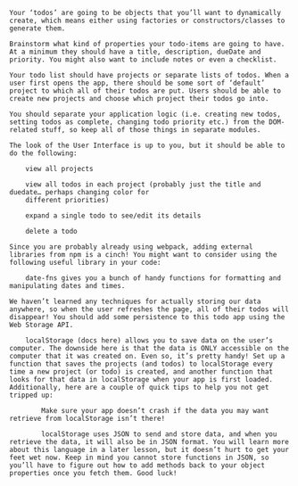     Your ‘todos’ are going to be objects that you’ll want to dynamically create, which means either using factories or constructors/classes to generate them.

    Brainstorm what kind of properties your todo-items are going to have. At a minimum they should have a title, description, dueDate and priority. You might also want to include notes or even a checklist.

    Your todo list should have projects or separate lists of todos. When a user first opens the app, there should be some sort of ‘default’ project to which all of their todos are put. Users should be able to create new projects and choose which project their todos go into.

    You should separate your application logic (i.e. creating new todos, setting todos as complete, changing todo priority etc.) from the DOM-related stuff, so keep all of those things in separate modules.

    The look of the User Interface is up to you, but it should be able to do the following:

        view all projects

        view all todos in each project (probably just the title and duedate… perhaps changing color for
        different priorities)

        expand a single todo to see/edit its details

        delete a todo

    Since you are probably already using webpack, adding external libraries from npm is a cinch! You might want to consider using the following useful library in your code:

        date-fns gives you a bunch of handy functions for formatting and manipulating dates and times.

    We haven’t learned any techniques for actually storing our data anywhere, so when the user refreshes the page, all of their todos will disappear! You should add some persistence to this todo app using the Web Storage API.

        localStorage (docs here) allows you to save data on the user’s computer. The downside here is that the data is ONLY accessible on the computer that it was created on. Even so, it’s pretty handy! Set up a function that saves the projects (and todos) to localStorage every time a new project (or todo) is created, and another function that looks for that data in localStorage when your app is first loaded. Additionally, here are a couple of quick tips to help you not get tripped up:

            Make sure your app doesn’t crash if the data you may want retrieve from localStorage isn’t there!

            localStorage uses JSON to send and store data, and when you retrieve the data, it will also be in JSON format. You will learn more about this language in a later lesson, but it doesn’t hurt to get your feet wet now. Keep in mind you cannot store functions in JSON, so you’ll have to figure out how to add methods back to your object properties once you fetch them. Good luck!
